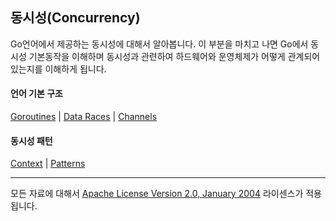 ## 동시성(Concurrency)

Go언어에서 제공하는 동시성에 대해서 알아봅니다. 이 부분을 마치고 나면 Go에서 동시성 기본동작을 이해하며 동시성과 관련하여 하드웨어와 운영체제가 어떻게 관계되어 있는지를 이해하게 됩니다. 

#### 언어 기본 구조
[Goroutines](../../../go/concurrency/goroutines/README.md) | 
[Data Races](../../../go/concurrency/data_race/README.md) | 
[Channels](../../../go/concurrency/channels/README.md)

#### 동시성 패턴
[Context](../../../go/packages/context/README.md) | 
[Patterns](../../../go/concurrency/patterns/README.md)
___
모든 자료에 대해서 [Apache License Version 2.0, January 2004](http://www.apache.org/licenses/LICENSE-2.0) 라이센스가 적용됩니다.
